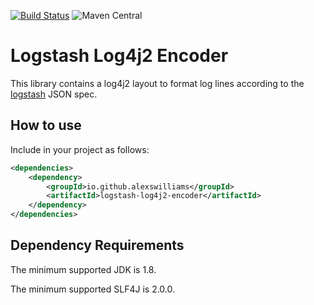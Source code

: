 [![Build Status](https://travis-ci.org/alexswilliams/logstash-log4j2-encoder.svg?branch=master)](https://travis-ci.org/alexswilliams/logstash-log4j2-encoder)
![Maven Central](https://img.shields.io/maven-central/v/io.github.alexswilliams/logstash-log4j2-encoder)

# Logstash Log4j2 Encoder

This library contains a log4j2 layout to format log lines according to the [logstash](http://logstash.net) JSON spec.

## How to use

Include in your project as follows:
```xml
<dependencies>
    <dependency>
        <groupId>io.github.alexswilliams</groupId>
        <artifactId>logstash-log4j2-encoder</artifactId>
    </dependency>
</dependencies>
```

## Dependency Requirements

The minimum supported JDK is 1.8.

The minimum supported SLF4J is 2.0.0.

